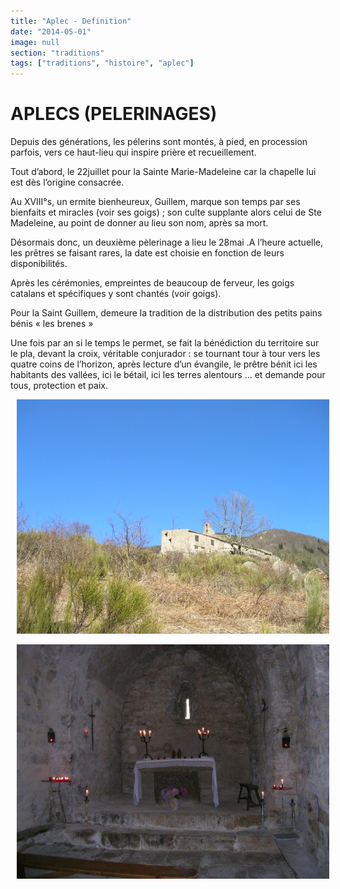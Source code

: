 ```yaml
---
title: "Aplec - Definition"
date: "2014-05-01"
image: null
section: "traditions"
tags: ["traditions", "histoire", "aplec"]
---
```


# APLECS (PELERINAGES)

Depuis des générations, les pélerins sont montés, à pied, en procession parfois, vers ce haut-lieu qui inspire prière et recueillement.

Tout d’abord, le 22juillet pour la Sainte Marie-Madeleine car la chapelle lui est dès l’origine consacrée.

Au XVIII°s, un ermite bienheureux, Guillem, marque son temps par ses bienfaits et miracles (voir ses goigs) ; son culte supplante alors celui de Ste Madeleine, au point de donner au lieu son nom, après sa mort.

Désormais donc, un deuxième pèlerinage a lieu le 28mai .A l’heure actuelle, les prêtres se faisant rares, la date est choisie en fonction de leurs disponibilités.

Après les cérémonies, empreintes de beaucoup de ferveur, les goigs catalans et spécifiques y sont chantés (voir goigs).

Pour la Saint Guillem, demeure la tradition de la distribution des petits pains bénis « les brenes »

Une fois par an si le temps le permet, se fait la bénédiction du territoire sur le pla, devant la croix, véritable conjurador : se tournant tour à tour vers les quatre coins de l’horizon, après lecture d’un évangile, le prêtre bénit ici les habitants des vallées, ici le bétail, ici les terres alentours … et demande pour tous, protection et paix.

<img
    alt
    src="/images/dscn2762-jpg.jpg"
    style="
    border-width: 0px;
    border-style: solid;
    width: 500px;
    height: 375px;
    margin-right: 10px;
    margin-left: 10px;
    "
/>

<img
    alt
    src="/images/dscn2912.jpg"
    style="
    width: 500px;
    height: 375px;
    margin-right: 10px;
    margin-left: 10px;
    "
/>
